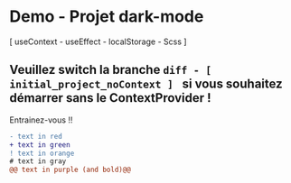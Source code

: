 # Demo - Projet dark-mode 
[ useContext - useEffect - localStorage - Scss ]

## Veuillez switch la branche ```diff - [ initial_project_noContext ] ``` si vous souhaitez démarrer sans le ContextProvider !

Entrainez-vous !! 
```diff
- text in red
+ text in green
! text in orange
# text in gray
@@ text in purple (and bold)@@
```
